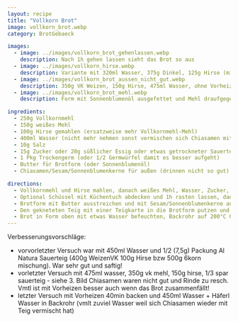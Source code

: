 ```yaml
---
layout: recipe
title: "Vollkorn Brot"
image: vollkorn_brot.webp
category: BrotGebaeck

images:
  - image: ../images/vollkorn_brot_gehenlassen.webp
    description: Nach 1h gehen lassen sieht das Brot so aus
  - image: ../images/vollkorn_hirse.webp
    description: Variante mit 320ml Wasser, 375g Dinkel, 125g Hirse (mit 250g Salzwasser (TODO genau Salzmenge aufschreiben, evtl weniger Salz ins Brot?) aufkochen und bei Stufe 3 10min gehen lassen). Sehr saftig und gut.
  - image: ../images/vollkorn_brot_aussen_nicht_gut.webp
    description: 350g VK Weizen, 150g Hirse, 475ml Wasser, ohne Vorheizen - Rinde war zu blass und hart und Chiasamen haben sich mit Rinde verbunden und waren nicht gut. Vmtl ist das nicht-Vorheizen das Hauptproblem und/oder zuviel Wasser
  - image: ../images/vollkorn_brot_mehl.webp
    description: Form mit Sonnenblumenöl ausgefettet und Mehl draufgegeben (Problem - bildet "Mehlklumpen", besser Teig bemehlen!), Sonnenblumenkerne in Teig nicht so gut, 1h 200°C ohne vorheizen > Rinde zu dunkel und resch

ingredients:
  - 250g Vollkornmehl
  - 150g weißes Mehl
  - 100g Hirse gemahlen (ersatzweise mehr Vollkornmehl-Mehl)
  - 400ml Wasser (nicht mehr nehmen sonst vermischen sich Chiasamen mit Teig und es ist nicht so gut)
  - 10g Salz
  - 15g Zucker oder 20g süßlicher Essig oder etwas getrockneter Sauerteig
  - 1 Pkg Trockengerm (oder 1/2 Germwürfel damit es besser aufgeht)
  - Butter für Brotform (oder Sonnenblumenöl)
  - Chiasamen/Sesam/Sonnenblumenkerne für außen (drinnen nicht so gut)

directions:
  - Vollkornmehl und Hirse mahlen, danach weißes Mehl, Wasser, Zucker, Salz und Germ dazugeben (wenn Germwürfel dann vorher in Wasser auflösen)
  - Optional Schüssel mit Küchentuch abdecken und 1h rasten lassen, danach nochmal kurz mit Küchenmaschine kneten (dadurch geht Brot bis zu 2cm über Brotform auf)
  - Brotform mit Butter ausstreichen und mit Sesam/Sonnenblumenkerne auslegen
  - Den gekneteten Teig mit einer Teigkarte in die Brotform putzen und min. 30min rasten lassen
  - Brot in Form oben mit etwas Wasser befeuchten, Backrohr auf 200°C Ober/Unterhitze vorheizen und 40min backen
---
```


Verbesserungsvorschläge:

- vorvorletzter Versuch war mit 450ml Wasser und 1/2 (7,5g) Packung Al Natura Sauerteig (400g WeizenVK 100g Hirse bzw 500g 6korn mischung). War sehr gut und saftig!
- vorletzter Versuch mit 475ml wasser, 350g vk mehl, 150g hirse, 1/3 spar sauerteig - siehe 3. Bild Chiasamen waren nicht gut und Rinde zu resch. Vmtl ist mit Vorheizen besser auch wenn das Brot zusammenfällt!
- letzter Versuch mit Vorheizen 40min backen und 450ml Wasser + Häferl Wasser in Backrohr (vmlt zuviel Wasser weil sich Chiasamen wieder mit Teig vermischt hat)
